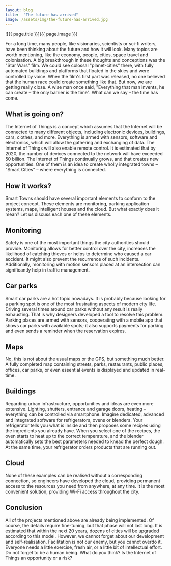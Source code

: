 ```yaml
---
layout: blog
title:  "The future has arrived"
image: /assets/img/the-future-has-arrived.jpg
---
```


![{{ page.title }}]({{ page.image }})
 
For a long time, many people, like visionaries, scientists or sci-fi writers, have been thinking about the future and how it will look. Many topics are worth mentioning, like the economy, people, cities, space travel and colonisation. A big breakthrough in these thoughts and conceptions was the "Star Wars" film. We could see colossal "planet-cities" there, with fully automated buildings and platforms that floated in the skies and were controlled by voice. When the film's first part was released, no one believed that the human race could create something like that. But now, we are getting really close. A wise man once said, "Everything that man invents, he can create – the only barrier is the time". What can we say – the time has come. 

## What is going on?
The Internet of Things is a concept which assumes that the Internet will be connected to many different objects, including electronic devices, buildings, cars, clothes, and more. Everything is armed with sensors, software and electronics, which will allow the gathering and exchanging of data. The Internet of Things will also enable remote control. It is estimated that by 2020, the number of devices connected to the network will have exceeded 50 billion. The Internet of Things continually grows, and that creates new opportunities. One of them is an idea to create wholly integrated towns – "Smart Cities" – where everything is connected.

## How it works?
Smart Towns should have several important elements to conform to the project concept. These elements are monitoring, parking application systems, maps, intelligent houses and the cloud. But what exactly does it mean? Let us discuss each one of these elements.
 
## Monitoring
Safety is one of the most important things the city authorities should provide. Monitoring allows for better control over the city, increases the likelihood of catching thieves or helps to determine who caused a car accident. It might also prevent the recurrence of such incidents. Additionally, monitoring with motion sensors placed at an intersection can significantly help in traffic management.

## Car parks
Smart car parks are a hot topic nowadays. It is probably because looking for a parking spot is one of the most frustrating aspects of modern city life. Driving several times around car parks without any result is really exhausting. That is why designers developed a tool to resolve this problem. Parking places are armed with sensors, cooperating with a mobile app that shows car parks with available spots; it also supports payments for parking and even sends a reminder when the reservation expires.

## Maps
No, this is not about the usual maps or the GPS, but something much better. A fully completed map containing streets, parks, restaurants, public places, offices, car parks, or even essential events is displayed and updated in real-time.

## Buildings
Regarding urban infrastructure, opportunities and ideas are even more extensive. Lighting, shutters, entrance and garage doors, heating – everything can be controlled via smartphone. Imagine dedicated, advanced and integrated software for refrigerators, ovens or blenders. Your refrigerator tells you what is inside and then proposes some recipes using the ingredients you already have. When you select one of the recipes, the oven starts to heat up to the correct temperature, and the blender automatically sets the best parameters needed to knead the perfect dough. At the same time, your refrigerator orders products that are running out.

## Cloud
None of these examples can be realised without a corresponding connection, so engineers have developed the cloud, providing permanent access to the resources you need from anywhere, at any time. It is the most convenient solution, providing Wi-Fi access throughout the city.

## Conclusion
All of the projects mentioned above are already being implemented. Of course, the details require fine-tuning, but that phase will not last long. It is estimated that within the next 20 years, dozens of cities will be upgraded according to this model. However, we cannot forget about our development and self-realisation. Facilitation is not our enemy, but you cannot overdo it. Everyone needs a little exercise, fresh air, or a little bit of intellectual effort. Do not forget to be a human being. What do you think? Is the Internet of Things an opportunity or a risk?
